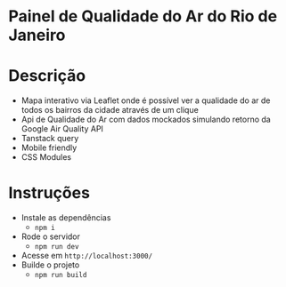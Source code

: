 # Painel de Qualidade do Ar do Rio de Janeiro

# Descrição
- Mapa interativo via Leaflet onde é possível ver a qualidade do ar de todos os bairros da cidade através de um clique
- Api de Qualidade do Ar com dados mockados simulando retorno da Google Air Quality API
- Tanstack query
- Mobile friendly
- CSS Modules

# Instruções
- Instale as dependências
  - `npm i`
- Rode o servidor
  - `npm run dev`
- Acesse em `http://localhost:3000/`
- Builde o projeto
  - `npm run build`